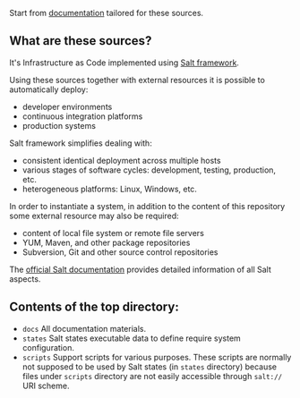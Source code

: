 
Start from [documentation](docs/readme.md) tailored for these sources.

## What are these sources? ##

It's Infrastructure as Code implemented using [Salt framework](http://saltstack.com/).

Using these sources together with external resources it is possible to
automatically deploy:
* developer environments
* continuous integration platforms
* production systems

Salt framework simplifies dealing with:
* consistent identical deployment across multiple hosts
* various stages of software cycles: development, testing, production, etc.
* heterogeneous platforms: Linux, Windows, etc.

In order to instantiate a system, in addition to the content of this
repository some external resource may also be required:
* content of local file system or remote file servers
* YUM, Maven, and other package repositories
* Subversion, Git and other source control repositories

The [official Salt documentation](http://docs.saltstack.com/en/latest/) provides
detailed information of all Salt aspects.

## Contents of the top directory: ##

* `docs`
   All documentation materials.
* `states`
   Salt states executable data to define require system configuration.
* `scripts`
   Support scripts for various purposes.
   These scripts are normally not supposed to be used by Salt states
   (in `states` directory) because files under `scripts` directory are not
   easily accessible through `salt://` URI scheme.

